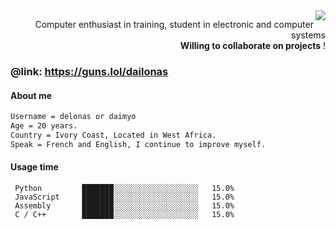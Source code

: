 
<img align="right" src="https://media.giphy.com/media/M9gbBd9nbDrOTu1Mqx/giphy.gif">
<p align="right">
Computer enthusiast in training,
student in electronic and computer systems
<br/> <b>Willing to collaborate on projects</b> !
</p>

### @link: https://guns.lol/dailonas 


#### About me
```md
Username = delonas or daimyo 
Age = 20 years.
Country = Ivory Coast, Located in West Africa.
Speak = French and English, I continue to improve myself.
```

#### Usage time
```text
 Python         ███████░░░░░░░░░░░░░░░░░░░   15.0% 
 JavaScript     ███████░░░░░░░░░░░░░░░░░░░   15.0% 
 Assembly       ███████░░░░░░░░░░░░░░░░░░░   15.0%  
 C / C++        ███████░░░░░░░░░░░░░░░░░░░   15.0% 
```



